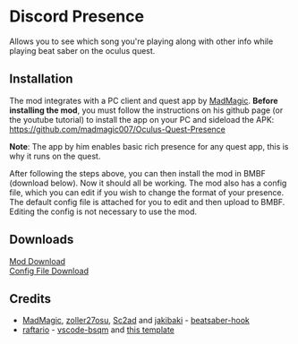 # Discord Presence

Allows you to see which song you're playing along with other info while playing beat saber on the oculus quest.

## Installation
The mod integrates with a PC client and quest app by [MadMagic](https://github.com/madmagic007). **Before installing the mod**, you must follow the instructions on his github page (or the youtube tutorial) to install the app on your PC and sideload the APK: https://github.com/madmagic007/Oculus-Quest-Presence 

**Note**: The app by him enables basic rich presence for any quest app, this is why it runs on the quest.

After following the steps above, you can then install the mod in BMBF (download below). Now it should all be working.
The mod also has a config file, which you can edit if you wish to change the format of your presence. The default config file is attached for you to edit and then upload to BMBF. Editing the config is not necessary to use the mod.

## Downloads
[Mod Download](https://cdn.discordapp.com/attachments/744925380267343922/753498236374745158/discord-presence_v0.1.1.zip)  
[Config File Download](https://cdn.discordapp.com/attachments/744925380267343922/753498231740170330/discord-presence.json)

## Credits

* [MadMagic](https://github.com/madmagic007), [zoller27osu](https://github.com/zoller27osu), [Sc2ad](https://github.com/Sc2ad) and [jakibaki](https://github.com/jakibaki) - [beatsaber-hook](https://github.com/sc2ad/beatsaber-hook)
* [raftario](https://github.com/raftario) - [vscode-bsqm](https://github.com/raftario/vscode-bsqm) and [this template](https://github.com/raftario/bmbf-mod-template)

